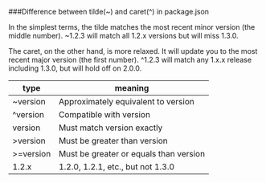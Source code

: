 ###Difference between tilde(~) and caret(^) in package.json

In the simplest terms, the tilde matches the most recent minor version (the middle number). ~1.2.3 will match all 1.2.x versions but will miss 1.3.0.

The caret, on the other hand, is more relaxed. It will update you to the most recent major version (the first number). ^1.2.3 will match any 1.x.x release including 1.3.0, but will hold off on 2.0.0.


| type          | meaning  |
|---            |---|
| ~version      | Approximately equivalent to version  |
| ^version      | Compatible with version  |
| version       |  Must match version exactly |
| >version      | Must be greater than version  |
| >=version     |  Must be greater or equals than version |
| 1.2.x         |  1.2.0, 1.2.1, etc., but not 1.3.0 |